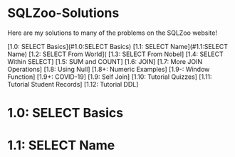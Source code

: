 # SQLZoo-Solutions

Here are my solutions to many of the problems on the SQLZoo website!

  [1.0: SELECT Basics](#1.0:SELECT Basics)
  [1.1: SELECT Name](#1.1:SELECT Name)
  [1.2: SELECT From World](
  [1.3: SELECT From Nobel]
  [1.4: SELECT Within SELECT]
  [1.5: SUM and COUNT]
  [1.6: JOIN]
  [1.7: More JOIN Operations]
  [1.8: Using Null]
  [1.8+: Numeric Examples]
  [1.9-: Window Function]
  [1.9+: COVID-19]
  [1.9: Self Join]
  [1.10: Tutorial Quizzes]
  [1.11: Tutorial Student Records]
  [1.12: Tutorial DDL]

# 1.0: SELECT Basics

# 1.1: SELECT Name

